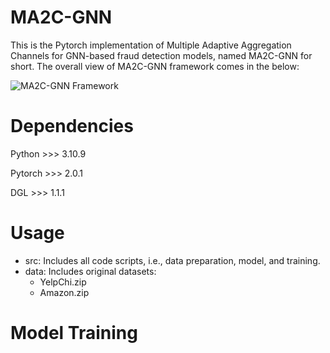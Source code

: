 # MA2C-GNN
This is the Pytorch implementation of Multiple Adaptive Aggregation Channels for GNN-based fraud detection models, named MA2C-GNN for short. The overall view of MA2C-GNN framework comes in the below:

![MA2C-GNN Framework](https://github.com/FraudDetectionModel/MA2C-GNN/assets/136766753/d13de2d9-117a-428d-82a1-983ed51e476b)

# Dependencies
Python >>> 3.10.9

Pytorch >>> 2.0.1

DGL >>> 1.1.1

# Usage
- src: Includes all code scripts, i.e., data preparation, model, and training.
- data: Includes original datasets:
     - YelpChi.zip
     - Amazon.zip

# Model Training
